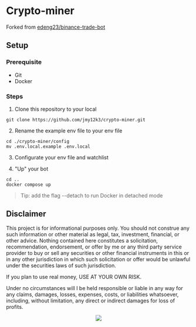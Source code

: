 # Crypto-miner

Forked from [edeng23/binance-trade-bot](https://github.com/edeng23/binance-trade-bot/tree/master)

## Setup

### Prerequisite

- Git
- Docker

### Steps

1. Clone this repository to your local

```shell
git clone https://github.com/jmy12k3/crypto-miner.git
```

2. Rename the example env file to your env file

```shell
cd ./crypto-miner/config
mv .env.local.example .env.local
```

3. Configurate your env file and watchlist

4. "Up" your bot

```shell
cd ..
docker compose up
```

> Tip: add the flag --detach to run Docker in detached mode

## Disclaimer

This project is for informational purposes only. You should not construe any such information or other material as legal, tax, investment, financial, or other advice. Nothing contained here constitutes a solicitation, recommendation, endorsement, or offer by me or any third party service provider to buy or sell any securities or other financial instruments in this or in any other jurisdiction in which such solicitation or offer would be unlawful under the securities laws of such jurisdiction.

If you plan to use real money, USE AT YOUR OWN RISK.

Under no circumstances will I be held responsible or liable in any way for any claims, damages, losses, expenses, costs, or liabilities whatsoever, including, without limitation, any direct or indirect damages for loss of profits.

<p align="center">
    <img src="https://d5ttlem47o98b.cloudfront.net/s3fs-public/styles/banner/public/2022-09/44-3.jpg?itok=i6y77keo">
</p>